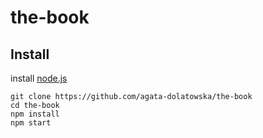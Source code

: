 # the-book

## Install

install [node.js](https://nodejs.org/en/download/)

```
git clone https://github.com/agata-dolatowska/the-book
cd the-book
npm install
npm start
```
